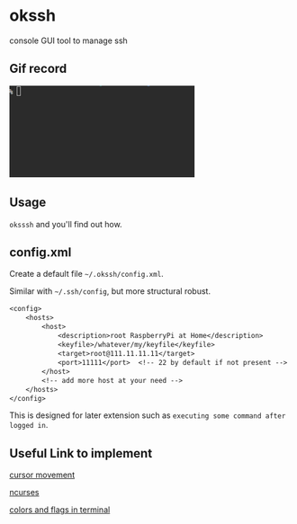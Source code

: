 okssh
===

console GUI tool to manage ssh

Gif record
---
![screenrecord](https://raw.githubusercontent.com/Feng-Zihao/okssh/master/screenrecord.gif)

Usage
---
`oksssh` and you'll find out how.

config.xml
---
Create a default file `~/.okssh/config.xml`.

Similar with `~/.ssh/config`, but more structural robust.

```
<config>
    <hosts>
        <host>
            <description>root RaspberryPi at Home</description>
            <keyfile>/whatever/my/keyfile</keyfile>
            <target>root@111.11.11.11</target>
            <port>11111</port>  <!-- 22 by default if not present -->
        </host>
        <!-- add more host at your need -->
    </hosts>
</config>
```

This is designed for later extension such as `executing some command after logged in`.


Useful Link to implement
---
[cursor movement](http://www.tldp.org/HOWTO/Bash-Prompt-HOWTO/x361.html)

[ncurses](http://tldp.org/HOWTO/NCURSES-Programming-HOWTO/)

[colors and flags in terminal](http://askubuntu.com/questions/558280/changing-colour-of-text-and-background-of-terminal)